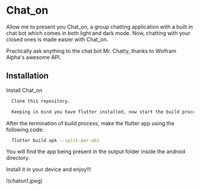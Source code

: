 
# Chat_on

Allow me to present you Chat_on, a group chatting application with a built in chat bot which
comes in both light and dark mode. Now, chatting with your closed ones is made easier with Chat_on.

Practically ask anything to the chat bot Mr. Chatty, thanks to Wolfram Alpha's awesome API.


## Installation

Install Chat_on

```bash
  Clone this repository.
```
    
```bash
  Keeping in mind you have flutter installed, now start the build process.
```

After the termination of build process, make the flutter app using the following code:

```bash
  flutter build apk --split-per-abi
```

You will find the app being present in the output folder inside the android directory.

Install it in your device and enjoy!!!

!(chaton1.jpeg)
